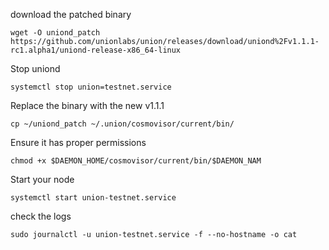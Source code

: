 download the patched binary
```
wget -O uniond_patch https://github.com/unionlabs/union/releases/download/uniond%2Fv1.1.1-rc1.alpha1/uniond-release-x86_64-linux 
```
Stop uniond
```
systemctl stop union=testnet.service
```
Replace the binary with the new v1.1.1
```
cp ~/uniond_patch ~/.union/cosmovisor/current/bin/
```
Ensure it has proper permissions
```
chmod +x $DAEMON_HOME/cosmovisor/current/bin/$DAEMON_NAM
```
Start your node
```
systemctl start union-testnet.service
```
check the logs
```
sudo journalctl -u union-testnet.service -f --no-hostname -o cat
```
